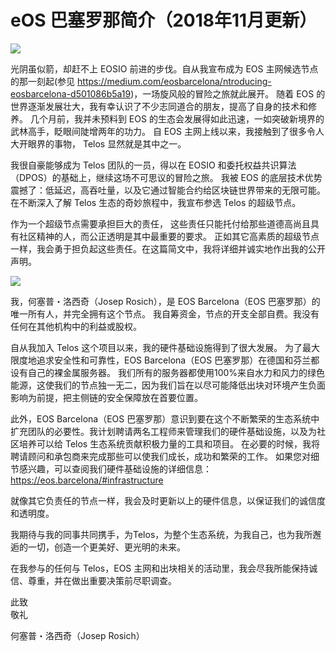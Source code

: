 # eOS 巴塞罗那简介（2018年11月更新）

![](https://cdn-images-1.medium.com/max/1000/1*gARpnoR51xV52d7Wz6ClMA.png)

光阴虽似箭，却赶不上 EOSIO 前进的步伐。自从我宣布成为 EOS 主网候选节点的那一刻起(参见 https://medium.com/eosbarcelona/ntroducing-eosbarcelona-d501086b5a19)，一场旋风般的冒险之旅就此展开。 随着 EOS 的世界逐渐发展壮大，我有幸认识了不少志同道合的朋友，提高了自身的技术和修养。 几个月前，我并未预料到 EOS 的生态会发展得如此迅速，一如突破新境界的武林高手，眨眼间陡增两年的功力。 自 EOS 主网上线以来，我接触到了很多令人大开眼界的事物， Telos 显然就是其中之一。

我很自豪能够成为 Telos 团队的一员，得以在 EOSIO 和委托权益共识算法（DPOS）的基础上，继续这场不可思议的冒险之旅。 我被 EOS 的底层技术优势震撼了：低延迟，高吞吐量，以及它通过智能合约给区块链世界带来的无限可能。在不断深入了解 Telos 生态的奇妙旅程中，我宣布参选 Telos 的超级节点。

作为一个超级节点需要承担巨大的责任， 这些责任只能托付给那些道德高尚且具有社区精神的人，而公正透明是其中最重要的要求。 正如其它高素质的超级节点一样，我会勇于担负起这些责任。在这篇简文中，我将详细并诚实地作出我的公开声明。

![](https://cdn-images-1.medium.com/max/1000/1*ywCLrBOZ_Ogv3j81_WjbDg.jpeg)

我，何塞普・洛西奇（Josep Rosich），是 EOS Barcelona（EOS 巴塞罗那）的唯一所有人，并完全拥有这个节点。 我自筹资金，节点的开支全部自费。我没有任何在其他机构中的利益或股权。

自从我加入 Telos 这个项目以来，我的硬件基础设施得到了很大发展。 为了最大限度地追求安全性和可靠性，EOS Barcelona（EOS 巴塞罗那）在德国和芬兰都设有自己的裸金属服务器。 我们所有的服务器都使用100%来自水力和风力的绿色能源，这使我们的节点独一无二，因为我们旨在以尽可能降低出块对环境产生负面影响为前提，把主侧链的安全保障放在首要位置。

此外，EOS Barcelona（EOS 巴塞罗那）意识到要在这个不断繁荣的生态系统中扩充团队的必要性。我计划聘请两名工程师来管理我们的硬件基础设施，以及为社区培养可以给 Telos 生态系统贡献积极力量的工具和项目。 在必要的时候，我将聘请顾问和承包商来完成那些可以使我们成长，成功和繁荣的工作。 如果您对细节感兴趣，可以查阅我们硬件基础设施的详细信息：https://eos.barcelona/#infrastructure

就像其它负责任的节点一样，我会及时更新以上的硬件信息，以保证我们的诚信度和透明度。

我期待与我的同事共同携手，为Telos，为整个生态系统，为我自己，也为我所邂逅的一切，创造一个更美好、更光明的未来。

在我参与的任何与 Telos，EOS 主网和出块相关的活动里，我会尽我所能保持诚信、尊重，并在做出重要决策前尽职调查。

此致</br> 敬礼

何塞普・洛西奇（Josep Rosich）